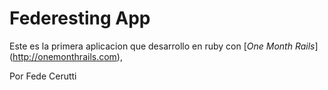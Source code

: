 # Federesting App

Este es la primera aplicacion que 
desarrollo en ruby con
[*One Month Rails*] (http://onemonthrails.com),

Por Fede Cerutti